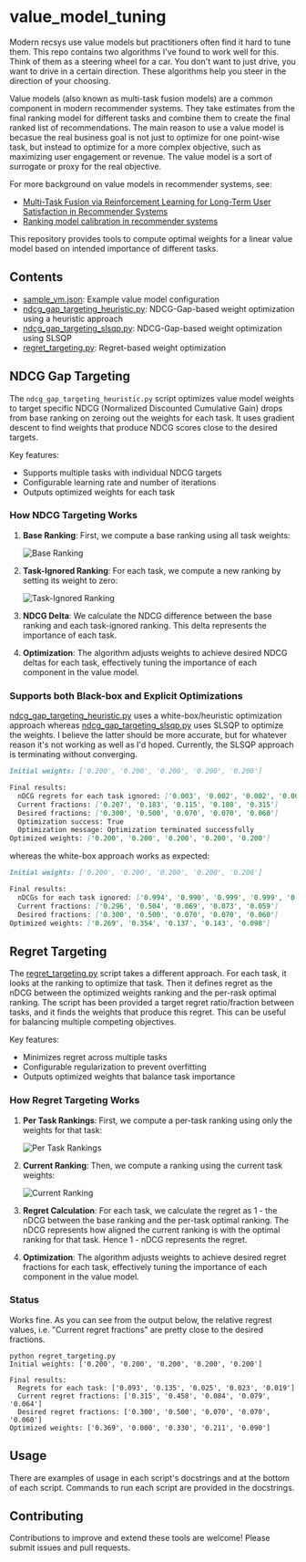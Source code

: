 # value_model_tuning

Modern recsys use value models but practitioners often find it hard to tune them. This repo contains two algorithms I've found to work well for this. Think of them as a steering wheel for a car. You don't want to just drive, you want to drive in a certain direction. These algorithms help you steer in the direction of your choosing.

Value models (also known as multi-task fusion models) are a common component in modern recommender systems. They take estimates from the final ranking model for different tasks and combine them to create the final ranked list of recommendations. The main reason to use a value model is becasue the real business goal is not just to optimize for one point-wise task, but instead to optimize for a more complex objective, such as maximizing user engagement or revenue. The value model is a sort of surrogate or proxy for the real objective.

For more background on value models in recommender systems, see:

- [Multi-Task Fusion via Reinforcement Learning for Long-Term User Satisfaction in Recommender Systems](https://arxiv.org/abs/2208.04560)
- [Ranking model calibration in recommender systems](https://recsysml.substack.com/p/ranking-model-calibration-in-recommender)

This repository provides tools to compute optimal weights for a linear value model based on intended importance of different tasks.

## Contents

- [sample_vm.json](./src/sample_vm.json): Example value model configuration
- [ndcg_gap_targeting_heuristic.py](./src/ndcg_gap_targeting_heuristic.py): NDCG-Gap-based weight optimization using a heuristic approach
- [ndcg_gap_targeting_slsqp.py](./src/ndcg_gap_targeting_slsqp.py): NDCG-Gap-based weight optimization using SLSQP
- [regret_targeting.py](./src/regret_targeting.py): Regret-based weight optimization

## NDCG Gap Targeting

The `ndcg_gap_targeting_heuristic.py` script optimizes value model weights to target specific NDCG (Normalized Discounted Cumulative Gain) drops from base ranking on zeroing out the weights for each task. It uses gradient descent to find weights that produce NDCG scores close to the desired targets.

Key features:

- Supports multiple tasks with individual NDCG targets
- Configurable learning rate and number of iterations
- Outputs optimized weights for each task

### How NDCG Targeting Works

1. **Base Ranking**: First, we compute a base ranking using all task weights:

   ![Base Ranking](images/Weighted_sum_ranked_list.png)

2. **Task-Ignored Ranking**: For each task, we compute a new ranking by setting its weight to zero:

   ![Task-Ignored Ranking](images/Task_ignored_ranked_list.png)

3. **NDCG Delta**: We calculate the NDCG difference between the base ranking and each task-ignored ranking. This delta represents the importance of each task.

4. **Optimization**: The algorithm adjusts weights to achieve desired NDCG deltas for each task, effectively tuning the importance of each component in the value model.

### Supports both Black-box and Explicit Optimizations

[ndcg_gap_targeting_heuristic.py](./src/ndcg_gap_targeting_heuristic.py) uses a white-box/heuristic optimization approach whereas [ndcg_gap_targeting_slsqp.py](./src/ndcg_gap_targeting_slsqp.py) uses SLSQP to optimize the weights. I believe the latter should be more accurate, but for whatever reason it's not working as well as I'd hoped. Currently, the SLSQP approach is terminating without converging.

```md
Initial weights: ['0.200', '0.200', '0.200', '0.200', '0.200']

Final results:
  nDCG regrets for each task ignored: ['0.003', '0.002', '0.002', '0.002', '0.004']
  Current fractions: ['0.207', '0.183', '0.115', '0.180', '0.315']
  Desired fractions: ['0.300', '0.500', '0.070', '0.070', '0.060']
  Optimization success: True
  Optimization message: Optimization terminated successfully
Optimized weights: ['0.200', '0.200', '0.200', '0.200', '0.200']
```

whereas the white-box approach works as expected:

```md
Initial weights: ['0.200', '0.200', '0.200', '0.200', '0.200']

Final results:
  nDCGs for each task ignored: ['0.994', '0.990', '0.999', '0.999', '0.999']
  Current fractions: ['0.296', '0.504', '0.069', '0.073', '0.059']
  Desired fractions: ['0.300', '0.500', '0.070', '0.070', '0.060']
Optimized weights: ['0.269', '0.354', '0.137', '0.143', '0.098']
```

## Regret Targeting

The [regret_targeting.py](./src/regret_targeting.py) script takes a different approach. For each task, it looks at the ranking to optimize that task. Then it defines regret as the nDCG between the optimized weights ranking and the per-rask optimal ranking. The script has been provided a target regret ratio/fraction between tasks, and it finds the weights that produce this regret. This can be useful for balancing multiple competing objectives.

Key features:

- Minimizes regret across multiple tasks
- Configurable regularization to prevent overfitting
- Outputs optimized weights that balance task importance

### How Regret Targeting Works

1. **Per Task Rankings**: First, we compute a per-task ranking using only the weights for that task:

   ![Per Task Rankings](images/per_task_ranked_lists.png)

2. **Current Ranking**: Then, we compute a ranking using the current task weights:

   ![Current Ranking](images/Weighted_sum_ranked_list.png)

3. **Regret Calculation**: For each task, we calculate the regret as 1 - the nDCG between the base ranking and the per-task optimal ranking. The nDCG represents how aligned the current ranking is with the optimal ranking for that task. Hence 1 - nDCG represents the regret.

4. **Optimization**: The algorithm adjusts weights to achieve desired regret fractions for each task, effectively tuning the importance of each component in the value model.

### Status

Works fine. As you can see from the output below, the relative regrest values, i.e. "Current regret fractions" are pretty close to the desired fractions.

```text
python regret_targeting.py
Initial weights: ['0.200', '0.200', '0.200', '0.200', '0.200']

Final results:
  Regrets for each task: ['0.093', '0.135', '0.025', '0.023', '0.019']
  Current regret fractions: ['0.315', '0.458', '0.084', '0.079', '0.064']
  Desired regret fractions: ['0.300', '0.500', '0.070', '0.070', '0.060']
Optimized weights: ['0.369', '0.000', '0.330', '0.211', '0.090']
```

## Usage

There are examples of usage in each script's docstrings and at the bottom of each script. Commands to run each script are provided in the docstrings.

## Contributing

Contributions to improve and extend these tools are welcome! Please submit issues and pull requests.
